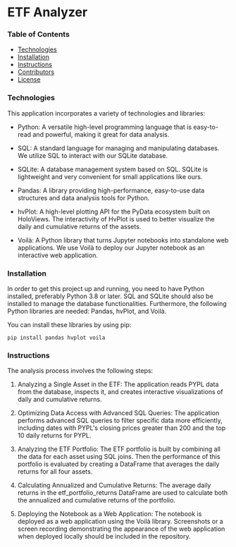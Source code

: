 # ETF Analyzer

### Table of Contents

- [Technologies](#technologies)
- [Installation](#installation)
- [Instructions](#instructions)
- [Contributors](#contributors)
- [License](#license)

### Technologies

This application incorporates a variety of technologies and libraries:

* Python: A versatile high-level programming language that is easy-to-read and powerful, making it great for data analysis.

* SQL: A standard language for managing and manipulating databases. We utilize SQL to interact with our SQLite database.

* SQLite: A database management system based on SQL. SQLite is lightweight and very convenient for small applications like ours.

* Pandas: A library providing high-performance, easy-to-use data structures and data analysis tools for Python.

* hvPlot: A high-level plotting API for the PyData ecosystem built on HoloViews. The interactivity of HvPlot is used to better visualize the daily and cumulative returns of the assets.

* Voilà: A Python library that turns Jupyter notebooks into standalone web applications. We use Voilà to deploy our Jupyter notebook as an interactive web application.

### Installation
In order to get this project up and running, you need to have Python installed, preferably Python 3.8 or later. SQL and SQLite should also be installed to manage the database functionalities. Furthermore, the following Python libraries are needed: Pandas, hvPlot, and Voilà.

You can install these libraries by using pip:
```
pip install pandas hvplot voila
```

### Instructions

The analysis process involves the following steps:

1. Analyzing a Single Asset in the ETF: The application reads PYPL data from the database, inspects it, and creates interactive visualizations of daily and cumulative returns.

2. Optimizing Data Access with Advanced SQL Queries: The application performs advanced SQL queries to filter specific data more efficiently, including dates with PYPL's closing prices greater than 200 and the top 10 daily returns for PYPL.

3. Analyzing the ETF Portfolio: The ETF portfolio is built by combining all the data for each asset using SQL joins. Then the performance of this portfolio is evaluated by creating a DataFrame that averages the daily returns for all four assets.

4. Calculating Annualized and Cumulative Returns: The average daily returns in the etf_portfolio_returns DataFrame are used to calculate both the annualized and cumulative returns of the portfolio.

5. Deploying the Notebook as a Web Application: The notebook is deployed as a web application using the Voilà library. Screenshots or a screen recording demonstrating the appearance of the web application when deployed locally should be included in the repository.

